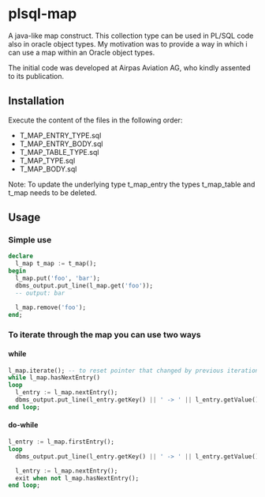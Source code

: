 # plsql-map
A java-like map construct. This collection type can be used in PL/SQL code also in oracle object types.
My motivation was to provide a way in which i can use a map within an Oracle object types.

The initial code was developed at Airpas Aviation AG, who kindly assented to its publication.

## Installation
Execute the content of the files in the following order:
* T_MAP_ENTRY_TYPE.sql
* T_MAP_ENTRY_BODY.sql
* T_MAP_TABLE_TYPE.sql
* T_MAP_TYPE.sql
* T_MAP_BODY.sql

Note: To update the underlying type t_map_entry the types t_map_table and t_map needs to be deleted.

## Usage
### Simple use
```sql
declare
  l_map t_map := t_map();
begin
  l_map.put('foo', 'bar');
  dbms_output.put_line(l_map.get('foo'));
  -- output: bar

  l_map.remove('foo');
end;
```
### To iterate through the map you can use two ways
#### while
```sql
l_map.iterate(); -- to reset pointer that changed by previous iteration, optional
while l_map.hasNextEntry()
loop
  l_entry := l_map.nextEntry();
  dbms_output.put_line(l_entry.getKey() || ' -> ' || l_entry.getValue());
end loop;
```
#### do-while
```sql
l_entry := l_map.firstEntry(); 
loop
  dbms_output.put_line(l_entry.getKey() || ' -> ' || l_entry.getValue());

  l_entry := l_map.nextEntry();
  exit when not l_map.hasNextEntry();
end loop;
```